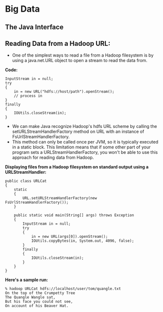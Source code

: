 # Big Data

## **The Java Interface**

## Reading Data from a Hadoop URL:
- One of the simplest ways to read a file from a Hadoop filesystem is by using a java.net.URL object to open a stream to read the data from.

**Code:**
``` 
InputStream in = null;
try
{
    in = new URL("hdfs://host/path").openStream();
    // process in
}
finally
{
    IOUtils.closeStream(in);
}
```

- We can make Java recognize Hadoop's hdfs URL scheme by calling the setURLStreamHandlerFactory method on URL with an instance of FsUrlStreamHandlerFactory.
- This method can only be called once per JVM, so it is typically executed in a static block. This limitation means that if some other part of your program sets a URLStreamHandlerFactory, you won't be able to use this approach for reading data from Hadoop.

**Displaying files from a Hadoop filesystem on standard output using a URLStreamHandler:**
```
public class URLCat
{
 	static
	{
		URL.setURLStreamHandlerFactory(new FsUrlStreamHandlerFactory());
 	}

 	public static void main(String[] args) throws Exception 
	{
 		InputStream in = null;
 		try 
		{
 			in = new URL(args[0]).openStream();
 			IOUtils.copyBytes(in, System.out, 4096, false);
 		}
		finally
		{
 			IOUtils.closeStream(in);
 		}
 	}
}
```

**Here's a sample run:**
```
% hadoop URLCat hdfs://localhost/user/tom/quangle.txt
On the top of the Crumpetty Tree
The Quangle Wangle sat,
But his face you could not see,
On account of his Beaver Hat.
```
